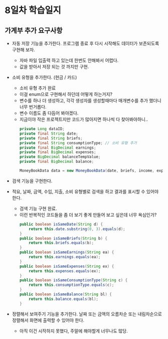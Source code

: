 # 8일차 학습일지

## 가계부 추가 요구사항

  - 자동 저장 기능을 추가한다. 프로그램 종료 후 다시 시작해도 데이터가 보존되도록 구현해 보자.
       - 자바 파일 입출력 하고 있는데 한번도 안해봐서 어렵다.
       - 값을 받아서 저장 되는 것 까지만 구현.

  - 소비 유형을 추가한다. (현금 / 카드)
       - 소비 유형 추가 완료
       - 이걸 enum으로 구현해서 하던데 어떻게 하는거지?
       - 변수를 하나 더 생성하고, 각각 생성자를 생성할때마다 매개변수를 추가 했더니 너무 번거롭다.
       - 변수 이름도 좀 다듬어 봐야겠다.
       - 지금이야 작은 프로젝트지만 코드가 많아지면 하나씩 다 찾아봐야하니..
          ```java
          private Long dataID;
          private final String date;
          private final String briefs;
          private final String consumptionType; // 소비 유형 추가
          private final BigDecimal earnings;
          private final BigDecimal expenses;
          private BigDecimal balanceTempValue;
          private final BigDecimal balance;
          
          MoneyBookData data = new MoneyBookData(date, briefs, income, expenses, consumptionType); // 객체 생성
          ```
  
  - 검색 기능을 구현한다. 
  - 적요, 날짜, 금액, 수입, 지출, 소비 유형별로 검색을 하고 결과를 표시할 수 있어야 한다.
       - 검색 기능 구현 완료.
       - 이런 반복적인 코드들을 좀 더 보기 좋게 만들어 보고 싶은데 너무 욕심인가?
          ```java
          public boolean isSameDate(String d) {
              return this.date.substring(0, 3).equals(d);
          }
          public boolean isSameBriefs(String b) {
              return this.briefs.equals(b);
          }
          public boolean isSameEarnings(String ea) {
              return this.earnings.equals(ea);
          }
          public boolean isSameExpenses(String ex) {
              return this.expenses.equals(ex);
          }
          public boolean isSameConsumptionType(String c) {
              return this.consumptionType.equals(c);
          }
          public boolean isSameBalance(String bl) {
              return this.balance.equals(bl);
          }
          ```
  
  - 정렬해서 보여주기 기능을 추가한다. 날짜 또는 금액의 오름차순 또는 내림차순으로 정렬해서 화면에 출력할 수 있어야 한다.
       - 아직 이건 시작하지 못했다, 주말에 해야할게 너무나도 많당.
